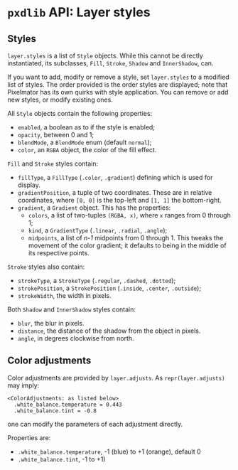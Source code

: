 # `pxdlib` API: Layer styles

<a id="styles"></a>
## Styles

`layer.styles` is a list of `Style` objects. While this cannot be directly instantiated, its subclasses, `Fill`, `Stroke`, `Shadow` and `InnerShadow`, can.

If you want to add, modify or remove a style, set `layer.styles` to a modified list of styles. The order provided is the order styles are displayed; note that Pixelmator has its own quirks with style application. You can remove or add new styles, or modify existing ones.

All `Style` objects contain the following properties:

- `enabled`, a boolean as to if the style is enabled;
- `opacity`, between 0 and 1;
- `blendMode`, a `BlendMode` enum (default `normal`);
- `color`, an `RGBA` object, the color of the fill effect. 

`Fill` and `Stroke` styles contain:

- `fillType`, a `FillType` (`.color`, `.gradient`) defining which is used for display.
- `gradientPosition`, a tuple of two coordinates. These are in relative coordinates, where `[0, 0]` is the top-left and `[1, 1]` the bottom-right.
- `gradient`, a `Gradient` object. This has the properties:
  - `colors`, a list of two-tuples `(RGBA, x)`, where `x` ranges from 0 through 1;
  - `kind`, a `GradientType` (`.linear`, `.radial`, `.angle`);
  - `midpoints`, a list of _n-1_ midpoints from 0 through 1. This tweaks the movement of the color gradient; it defaults to being in the middle of its respective points.

`Stroke` styles also contain:

- `strokeType`, a `StrokeType` (`.regular`, `.dashed`, `.dotted`);
- `strokePosition`, a `StrokePosition` (`.inside`, `.center`, `.outside`);
- `strokeWidth`, the width in pixels.

Both `Shadow` and `InnerShadow` styles contain:

- `blur`, the blur in pixels.
- `distance`, the distance of the shadow from the object in pixels.
- `angle`, in degrees clockwise from north.

<a id="adjusts"></a>
## Color adjustments

Color adjustments are provided by `layer.adjusts`. As `repr(layer.adjusts)` may imply:

    <ColorAdjustments: as listed below>
      .white_balance.temperature = 0.443
      .white_balance.tint = -0.8

one can modify the parameters of each adjustment directly.

Properties are:

- `.white_balance.temperature`, -1 (blue) to +1 (orange), default 0
- `.white_balance.tint`, -1 to +1)
